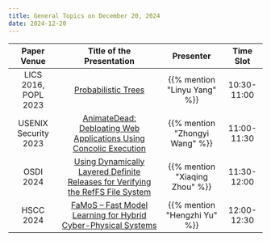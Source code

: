 ```yaml
---
title: General Topics on December 20, 2024
date: 2024-12-20
---
```


|      Paper Venue      |                                           Title of the Presentation                                           |           Presenter            |  Time Slot  |
| :-------------------: | :-----------------------------------------------------------------------------------------------------------: | :----------------------------: | :---------: |
| LICS 2016, POPL 2023 |                                [Probabilistic Trees](/seminar/24-12-20/linyu/)                                |  {{% mention "Linyu Yang" %}}  | 10:30-11:00 |
| USENIX Security 2023  |        [AnimateDead: Debloating Web Applications Using Concolic Execution](/seminar/24-12-20/zhongyi/)        | {{% mention "Zhongyi Wang" %}} | 11:00-11:30 |
|       OSDI 2024       | [Using Dynamically Layered Definite Releases for Verifying the RefFS File System](/seminar/24-12-20/xiaqing/) | {{% mention "Xiaqing Zhou" %}} | 11:30-12:00 |
|       HSCC 2024       |          [FaMoS – Fast Model Learning for Hybrid Cyber-Physical Systems](/seminar/24-12-20/hengzhi/)          |  {{% mention "Hengzhi Yu" %}}  | 12:00-12:30 |

<!--more-->
